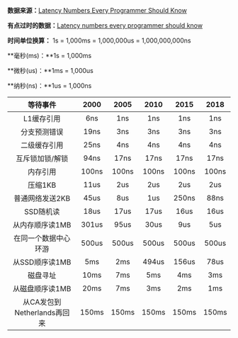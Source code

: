 **数据来源：**[Latency Numbers Every Programmer Should Know](https://people.eecs.berkeley.edu/~rcs/research/interactive_latency.html)

**有点过时的数据：**[Latency numbers every programmer should know](https://gist.github.com/hellerbarde/2843375)



**时间单位换算：** 1s = 1,000ms = 1,000,000us = 1,000,000,000ns

**毫秒(ms)：**1s = 1,000ms

**微秒(us)：**1ms = 1,000us

**纳秒(ns)：**1us = 1,000ns



|          等待事件           | 2000  | 2005  | 2010  | 2015  | 2018  |
| :-------------------------: | :---: | :---: | :---: | :---: | :---: |
|         L1缓存引用          |  6ns  |  1ns  |  1ns  |  1ns  |  1ns  |
|        分支预测错误         | 19ns  |  3ns  |  3ns  |  3ns  |  3ns  |
|        二级缓存引用         | 25ns  |  4ns  |  4ns  |  4ns  |  4ns  |
|       互斥锁加锁/解锁       | 94ns  | 17ns  | 17ns  | 17ns  | 17ns  |
|          内存引用           | 100ns | 100ns | 100ns | 100ns | 100ns |
|           压缩1KB           | 11us  |  2us  |  2us  |  2us  |  2us  |
|       普通网络发送2KB       | 45us  |  8us  |  1us  | 250ns | 88ns  |
|          SSD随机读          | 18us  | 17us  | 17us  | 16us  | 16us  |
|       从内存顺序读1MB       | 301us | 95us  | 30us  |  9us  |  5us  |
|    在同一个数据中心环游     | 500us | 500us | 500us | 500us | 500us |
|       从SSD顺序读1MB        |  5ms  |  2ms  | 494us | 156us | 78us  |
|          磁盘寻址           | 10ms  |  7ms  |  5ms  |  4ms  |  3ms  |
|       从磁盘顺序读1MB       | 20ms  |  7ms  |  3ms  |  2ms  |  1ms  |
| 从CA发包到Netherlands再回来 | 150ms | 150ms | 150ms | 150ms | 150ms |

